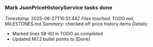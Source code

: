 ### Mark JsonPriceHistoryService tasks done
*Timestamp:* 2025-06-27T10:51:44Z
*Files touched:* TODO.md, MILESTONES.md
*Summary:* checked off price history items
*Details:*
- Marked lines 58-60 in TODO as completed
- Updated M7.2 bullet points to [Done]
